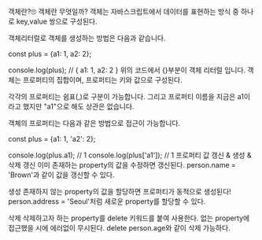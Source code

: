 객체란?🙄
객체란 무엇일까? 객체는 자바스크립트에서 데이터를 표현하는 방식 중 하나로 key,value 쌍으로 구성된다.


객체리터럴로 객체를 생성하는 방법은 다음과 같습니다.

const plus = {a1: 1, a2: 2};

console.log(plus); // { a1: 1, a2: 2 }
위의 코드에서 {}부분이 객체 리터럴 입니다.
객체는 프로퍼티의 집합이며, 프로퍼티는 키와 값으로 구성된다.

각각의 프로퍼티는 쉼표(,)로 구분이 가능합니다. 그리고 프로퍼티 이름을 지금은 a1이라고 했지만 "a1"으로 해도 상관은 없습니다.

객체의 프로퍼티는 다음과 같은 방법으로 접근이 가능합니다.

 const plus = {a1: 1, 'a2': 2};

console.log(plus.a1);      // 1
console.log(plus['a1']);   // 1
프로퍼티 값 갱신 & 생성 & 삭제
갱신
이미 존재하는 property의 값을 수정하면 갱신된다. person.name = 'Brown'과 같이 값을 갱신할 수 있다.

생성
존재하지 않는 property의 값을 할당하면 프로퍼티가 동적으로 생성된다! person.address = 'Seoul'처럼 새로운 property를 할당할 수 있다.

삭제
삭제하고자 하는 property를 delete 키워드를 붙여 사용한다. 없는 property에 접근했을 시에 에러없이 무시된다. delete person.age와 같이 삭제 가능하다.

